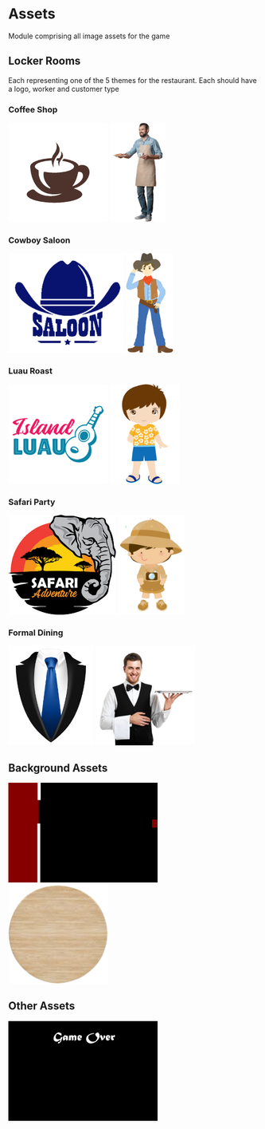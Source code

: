 # Assets

Module comprising all image assets for the game

## Locker Rooms

Each representing one of the 5 themes for the restaurant. Each should have a logo, worker and customer type

### Coffee Shop

<img src="coffee.png" alt="Coffee Shop Logo" height="200" />
<img src="workerCoffee.png" alt="Coffee Shop Worker" height="200" />

### Cowboy Saloon

<img src="cowboySaloon.png" alt="Cowboy Saloon Logo" height="200" />
<img src="workerCowboy.png" alt="Cowboy Saloon Worker" height="200" />

### Luau Roast

<img src="luau.png" alt="Luau Roast Logo" height="200" />
<img src="workerLuau.png" alt="Luau Roast Worker" height="200" />

### Safari Party

<img src="safari.png" alt="Safari Party Logo" height="200" />
<img src="workerSafari.png" alt="Safari Party Worker" height="200" />

### Formal Dining

<img src="suit.png" alt="Formal Dining Logo" height="200" />
<img src="workerSuit.png" alt="Formal Dining Worker" height="200" />

## Background Assets

<img src="background.png" alt="BaseBackground" height="200" />
<img src="table.png" alt="Table Asset" height="200" />

## Other Assets

<img src="gameOver.png" alt="Game Over Screen" height="200" />

